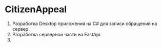 # CitizenAppeal

1. Разработка Desktop приложения на C# для записи обращений на сервер.
2. Разработка серверной части на FastApi.
3.
